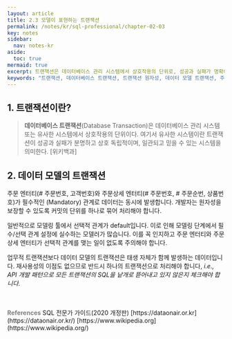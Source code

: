 ```yaml
---
layout: article
title: 2.3 모델이 표현하는 트랜잭션
permalink: /notes/kr/sql-professional/chapter-02-03
key: notes
sidebar:
  nav: notes-kr
aside:
  toc: true
mermaid: true
excerpt: 트랜잭션은 데이터베이스 관리 시스템에서 상호작용의 단위로, 성공과 실패가 명확하게 구분됩니다. 데이터 모델에서는 주문 엔터티와 주문상세 엔터티가 필수적으로 함께 발생하며, 원자성을 보장하기 위해 하나의 트랜잭션으로 처리해야 합니다. 선택적 관계를 설정하지 않도록 주의해야 하며, 이는 SQLP 시험 준비에 중요한 개념입니다.
keywords: "트랜잭션, 데이터베이스 트랜잭션, 트랜잭션 원자성, 데이터 모델 트랜잭션, 주문 엔터티, 주문상세 엔터티, 필수 관계, 선택적 관계, 데이터 일관성, SQLP 시험 준비, SQLP, SQL 전문가"
---
```


## 1. 트랜잭션이란?

> **데이터베이스 트랜잭션**(Database Transaction)은 데이터베이스 관리 시스템 또는 유사한 시스템에서 상호작용의 단위이다. 여기서 유사한 시스템이란 트랜잭션이 성공과 실패가 분명하고 상호 독립적이며, 일관되고 믿을 수 있는 시스템을 의미한다. [위키백과]


## 2. 데이터 모델의 트랜잭션

주문 엔터티(# 주문번호, 고객번호)와 주문상세 엔터티(# 주문번호, # 주문순번, 상품번호)가 필수적인 (Mandatory) 관계로 데이터는 동시에 발생합니다. 개발자는 원자성을 보장할 수 있도록 커밋의 단위를 하나로 묶어 처리해야 합니다.

일반적으로 모델링 툴에서 선택적 관계가 default입니다. 이로 인해 모델링 단계에서 필수/선택 관계 설정에 실수하는 모델러가 많습니다. 이를 꼭 인지하고 주문 엔터티와 주문상세 엔터티가 선택적 관계를 맺는 일이 없도록 주의해야 합니다.

업무적 트랜잭션보다 데이터 모델의 트랜잭션은 태생 자체가 함께 발생하는 데이터입니다. 재사용성의 이점도 없으므로 반드시 하나의 트랜잭션으로 처리해야 합니다, *i.e., API 개발 패턴으로 모든 트랜잭션의 SQL을 낱개로 뜯어내고 있지 않은지 체크해야 합니다*.

<br>
<br>
<span style="color: grey; font-weight: 700;">References</span>   
SQL 전문가 가이드(2020 개정판)   
[https://dataonair.or.kr](https://dataonair.or.kr/)   
[https://www.wikipedia.org](https://www.wikipedia.org/)